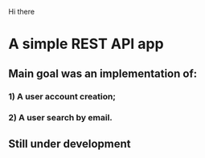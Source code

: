 Hi there

# A simple REST API app 

## Main goal was an implementation of:

### 1) A user account creation;
### 2) A user search by email.

## Still under development
